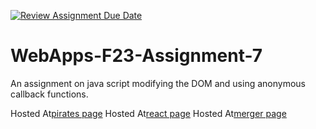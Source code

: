 [![Review Assignment Due Date](https://classroom.github.com/assets/deadline-readme-button-24ddc0f5d75046c5622901739e7c5dd533143b0c8e959d652212380cedb1ea36.svg)](https://classroom.github.com/a/Kv-XePEp)
# WebApps-F23-Assignment-7
An assignment on java script modifying the DOM and using anonymous callback functions.

Hosted At[pirates page](https://44-563-webapps-f23.github.io/44563-webapps-f23-assignment7-kalpana762/pirate.html)
Hosted At[react page](https://44-563-webapps-f23.github.io/44563-webapps-f23-assignment7-kalpana762/react.html)
Hosted At[merger page](https://44-563-webapps-f23.github.io/44563-webapps-f23-assignment7-kalpana762/merger.html)